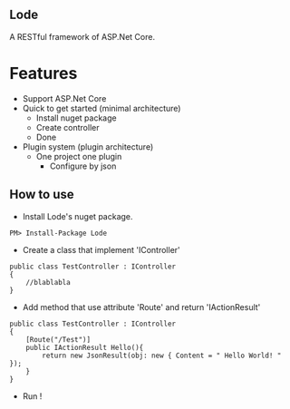 ## Lode
A RESTful framework of ASP.Net Core.

# Features
* Support ASP.Net Core
* Quick to get started (minimal architecture)
    - Install nuget package
    - Create controller
    - Done
* Plugin system (plugin architecture)
    - One project one plugin
        - Configure by json

## How to use
* Install Lode's nuget package.
```
PM> Install-Package Lode
```

* Create a class that implement 'IController'
```
public class TestController : IController
{
    //blablabla
}
```

* Add method that use attribute 'Route' and return 'IActionResult'
```
public class TestController : IController
{
    [Route("/Test")]
    public IActionResult Hello(){
        return new JsonResult(obj: new { Content = " Hello World! " });
    }
}
```

* Run !
